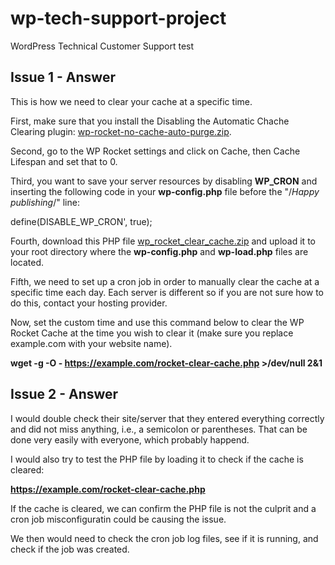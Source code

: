 # wp-tech-support-project
WordPress Technical Customer Support test

## Issue 1 - Answer

This is how we need to clear your cache at a specific time. 

First, make sure that you install the Disabling the Automatic Chache Clearing plugin:  [wp-rocket-no-cache-auto-purge.zip](https://github.com/Rknutson1104/wp-tech-support-project/files/7086876/wp-rocket-no-cache-auto-purge.zip). 

Second, go to the WP Rocket settings and click on Cache, then Cache Lifespan and set that to 0.

Third, you want to save your server resources by disabling **WP_CRON** and inserting the following code in your **wp-config.php** file before the "/*Happy publishing*/" line:

define(DISABLE_WP_CRON', true);

Fourth, download this PHP file [wp_rocket_clear_cache.zip](https://github.com/Rknutson1104/wp-tech-support-project/files/7086893/wp_rocket_clear_cache.zip) and upload it to your root directory where the **wp-config.php** and **wp-load.php** files are located.

Fifth, we need to set up a cron job in order to manually clear the cache at a specific time each day. Each server is different so if you are not sure how to do this, contact your hosting provider. 

Now, set the custom time and use this command below to clear the WP Rocket Cache at the time you wish to clear it (make sure you replace example.com with your website name).

**wget -g -O - https://example.com/rocket-clear-cache.php >/dev/null 2&1**


## Issue 2 - Answer

I would double check their site/server that they entered everything correctly and did not miss anything, i.e., a semicolon or parentheses. That can be done very easily with everyone, which probably happend.

I would also try to test the PHP file by loading it to check if the cache is cleared:

**https://example.com/rocket-clear-cache.php**

If the cache is cleared, we can confirm the PHP file is not the culprit and a cron job misconfiguratin could be causing the issue.

We then would need to check the cron job log files, see if it is running, and check if the job was created.


